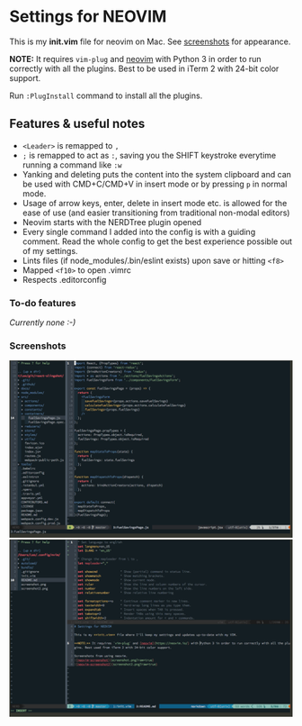 # Settings for NEOVIM

This is my **init.vim** file for neovim on Mac. See [screenshots](#screenshots) for appearance.

**NOTE:** It requires `vim-plug` and [neovim](https://neovim.io/) with Python 3 in order to run correctly with all the plugins. Best to be used in iTerm 2 with 24-bit color support.

Run `:PlugInstall` command to install all the plugins.

## Features & useful notes
* `<Leader>` is remapped to `,`
* `;` is remapped to act as `:`, saving you the SHIFT keystroke everytime running a command like `:w`
* Yanking and deleting puts the content into the system clipboard and can be used with CMD+C/CMD+V in insert mode or by pressing `p` in normal mode.
* Usage of arrow keys, enter, delete in insert mode etc. is allowed for the ease of use (and easier transitioning from traditional non-modal editors)
* Neovim starts with the NERDTree plugin opened
* Every single command I added into the config is with a guiding comment. Read the whole config to get the best experience possible out of my settings.
* Lints files (if node_modules/.bin/eslint exists) upon save or hitting `<f8>`
* Mapped `<f10>` to open .vimrc
* Respects .editorconfig

### To-do features
*Currently none :-)*

### Screenshots
![neovim-screenshot](screenshot.png?raw=true)
![neovim-screenshot2](screenshot2.png?raw=true)
